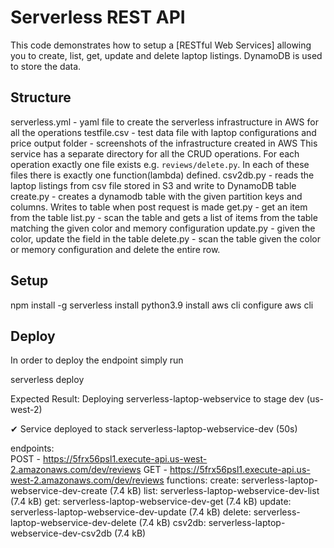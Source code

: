 <!--
title: 'Laptop Listing Webservice'
description: 'This code demonstrates how to setup a RESTful Web Service allowing you to create, list, get, update and delete laptop listing according to given configuration. DynamoDB is used to store the data.'
platform: AWS
language: Python
framework: Serverless
-->
# Serverless REST API

This code demonstrates how to setup a [RESTful Web Services] allowing you to create, list, get, update and delete laptop listings. DynamoDB is used to store the data. 

## Structure
serverless.yml - yaml file to create the serverless infrastructure in AWS for all the operations 
testfile.csv - test data file with laptop configurations and price 
output folder - screenshots of the infrastructure created in AWS
This service has a separate directory for all the CRUD operations. For each operation exactly one file exists e.g. `reviews/delete.py`. In each of these files there is exactly one function(lambda) defined.
csv2db.py - reads the laptop listings from csv file stored in S3 and write to DynamoDB table
create.py - creates a dynamodb table with the given partition keys and columns. Writes to table when post request is made
get.py - get an item from the table
list.py - scan the table and gets a list of items from the table matching the given color and memory configuration
update.py - given the color, update the field in the table
delete.py - scan the table given the color or memory configuration and delete the entire row.

## Setup

npm install -g serverless
install python3.9
install aws cli
configure aws cli

## Deploy

In order to deploy the endpoint simply run

serverless deploy


Expected Result:
Deploying serverless-laptop-webservice to stage dev (us-west-2)

✔ Service deployed to stack serverless-laptop-webservice-dev (50s)

endpoints:                                                                                                                                                                    
  POST - https://5frx56psl1.execute-api.us-west-2.amazonaws.com/dev/reviews
  GET - https://5frx56psl1.execute-api.us-west-2.amazonaws.com/dev/reviews
functions:
  create: serverless-laptop-webservice-dev-create (7.4 kB)
  list: serverless-laptop-webservice-dev-list (7.4 kB)
  get: serverless-laptop-webservice-dev-get (7.4 kB)
  update: serverless-laptop-webservice-dev-update (7.4 kB)
  delete: serverless-laptop-webservice-dev-delete (7.4 kB)
  csv2db: serverless-laptop-webservice-dev-csv2db (7.4 kB)
